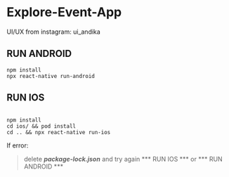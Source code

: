 # Explore-Event-App
UI/UX from instagram: ui_andika

## RUN ANDROID
```
npm install
npx react-native run-android
```

## RUN IOS
```

npm install
cd ios/ && pod install
cd .. && npx react-native run-ios
```

If error:

> delete ***package-lock.json*** and try again *** RUN IOS *** or *** RUN ANDROID ***
